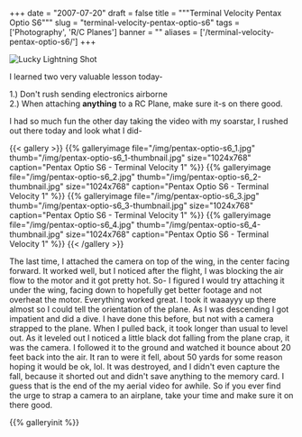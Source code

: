 
+++
date = "2007-07-20"
draft = false
title = """Terminal Velocity Pentax Optio S6"""
slug = "terminal-velocity-pentax-optio-s6"
tags = ['Photography', 'R/C Planes']
banner = ""
aliases = ['/terminal-velocity-pentax-optio-s6/']
+++


![Lucky Lightning Shot](/img/terminal-velocity.jpg)<span id="credits"></span>

I learned two very valuable lesson today-

1.) Don't rush sending electronics airborne  
 2.) When attaching **anything** to a RC Plane, make sure it-s on there good.

I had so much fun the other day taking the video with my soarstar, I rushed out there today and look what I did-

{{< gallery >}}
{{% galleryimage file="/img/pentax-optio-s6_1.jpg" thumb="/img/pentax-optio-s6_1-thumbnail.jpg" size="1024x768" caption="Pentax Optio S6 - Terminal Velocity 1" %}}
{{% galleryimage file="/img/pentax-optio-s6_2.jpg" thumb="/img/pentax-optio-s6_2-thumbnail.jpg" size="1024x768" caption="Pentax Optio S6 - Terminal Velocity 1" %}}
{{% galleryimage file="/img/pentax-optio-s6_3.jpg" thumb="/img/pentax-optio-s6_3-thumbnail.jpg" size="1024x768" caption="Pentax Optio S6 - Terminal Velocity 1" %}}
{{% galleryimage file="/img/pentax-optio-s6_4.jpg" thumb="/img/pentax-optio-s6_4-thumbnail.jpg" size="1024x768" caption="Pentax Optio S6 - Terminal Velocity 1" %}}
{{< /gallery >}}

 The last time, I attached the camera on top of the wing, in the center facing forward. It worked well, but I noticed after the flight, I was blocking the air flow to the motor and it got pretty hot. So- I figured I would try attaching it under the wing, facing down to hopefully get better footage and not overheat the motor. Everything worked great. I took it waaayyy up there almost so I could tell the orientation of the plane. As I was descending I got impatient and did a dive. I have done this before, but not with a camera strapped to the plane. When I pulled back, it took longer than usual to level out. As it leveled out I noticed a little black dot falling from the plane crap, it was the camera. I followed it to the ground and watched it bounce about 20 feet back into the air. It ran to were it fell, about 50 yards for some reason hoping it would be ok, lol. It was destroyed, and I didn't even capture the fall, because it shorted out and didn't save anything to the memory card. I guess that is the end of the my aerial video for awhile. So if you ever find the urge to strap a camera to an airplane, take your time and make sure it on there good.

{{% galleryinit %}}